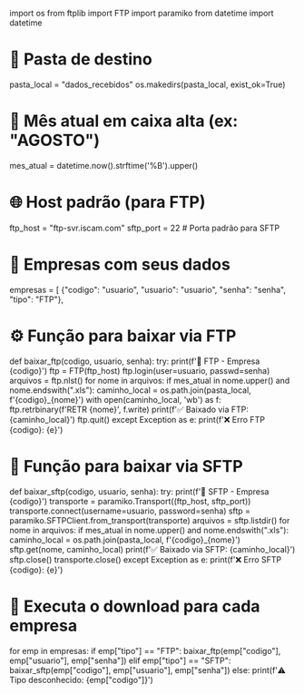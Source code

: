 import os
from ftplib import FTP
import paramiko
from datetime import datetime

# 📁 Pasta de destino
pasta_local = "dados_recebidos"
os.makedirs(pasta_local, exist_ok=True)

# 📅 Mês atual em caixa alta (ex: "AGOSTO")
mes_atual = datetime.now().strftime('%B').upper()

# 🌐 Host padrão (para FTP)
ftp_host = "ftp-svr.iscam.com"
sftp_port = 22  # Porta padrão para SFTP

# 👥 Empresas com seus dados
empresas = [
   {"codigo": "usuario", "usuario": "usuario", "senha": "senha", "tipo": "FTP"},
# ⚙️ Função para baixar via FTP
def baixar_ftp(codigo, usuario, senha):
    try:
        print(f'📡 FTP - Empresa {codigo}')
        ftp = FTP(ftp_host)
        ftp.login(user=usuario, passwd=senha)
        arquivos = ftp.nlst()
        for nome in arquivos:
            if mes_atual in nome.upper() and nome.endswith(".xls"):
                caminho_local = os.path.join(pasta_local, f'{codigo}_{nome}')
                with open(caminho_local, 'wb') as f:
                    ftp.retrbinary(f'RETR {nome}', f.write)
                print(f'✅ Baixado via FTP: {caminho_local}')
        ftp.quit()
    except Exception as e:
        print(f'❌ Erro FTP {codigo}: {e}')

# 🔐 Função para baixar via SFTP
def baixar_sftp(codigo, usuario, senha):
    try:
        print(f'🔐 SFTP - Empresa {codigo}')
        transporte = paramiko.Transport((ftp_host, sftp_port))
        transporte.connect(username=usuario, password=senha)
        sftp = paramiko.SFTPClient.from_transport(transporte)
        arquivos = sftp.listdir()
        for nome in arquivos:
            if mes_atual in nome.upper() and nome.endswith(".xls"):
                caminho_local = os.path.join(pasta_local, f'{codigo}_{nome}')
                sftp.get(nome, caminho_local)
                print(f'✅ Baixado via SFTP: {caminho_local}')
        sftp.close()
        transporte.close()
    except Exception as e:
        print(f'❌ Erro SFTP {codigo}: {e}')

# 🚀 Executa o download para cada empresa
for emp in empresas:
    if emp["tipo"] == "FTP":
        baixar_ftp(emp["codigo"], emp["usuario"], emp["senha"])
    elif emp["tipo"] == "SFTP":
        baixar_sftp(emp["codigo"], emp["usuario"], emp["senha"])
    else:
        print(f'⚠️ Tipo desconhecido: {emp["codigo"]}')
